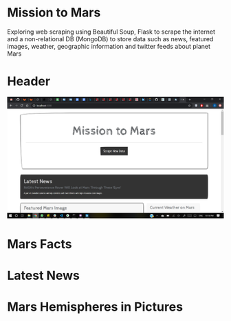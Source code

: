 # Mission to Mars
Exploring web scraping using Beautiful Soup, Flask to scrape the internet and a non-relational DB (MongoDB) to store data such as news, featured images, weather, geographic information and twitter feeds about planet Mars

# Header
![Header](Images/Header.png)

# Mars Facts

# Latest News

# Mars Hemispheres in Pictures



